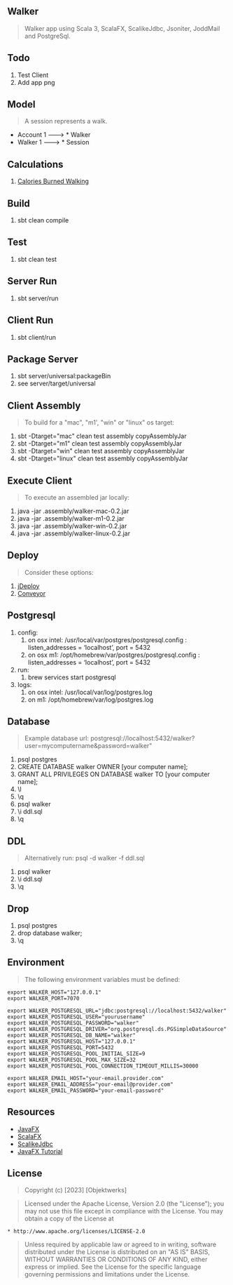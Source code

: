 Walker
------
>Walker app using Scala 3, ScalaFX, ScalikeJdbc, Jsoniter, JoddMail and PostgreSql.

Todo
----
1. Test Client
2. Add app png

Model
-----
>A session represents a walk.
* Account 1 ---> * Walker
* Walker 1 ---> * Session

Calculations
------------
1. [Calories Burned Walking](https://captaincalculator.com/health/calorie/calories-burned-walking-calculator/)
   
Build
-----
1. sbt clean compile

Test
----
1. sbt clean test

Server Run
----------
1. sbt server/run

Client Run
----------
1. sbt client/run

Package Server
--------------
1. sbt server/universal:packageBin
2. see server/target/universal

Client Assembly
---------------
>To build for a "mac", "m1', "win" or "linux" os target:
1. sbt -Dtarget="mac" clean test assembly copyAssemblyJar
2. sbt -Dtarget="m1" clean test assembly copyAssemblyJar
3. sbt -Dtarget="win" clean test assembly copyAssemblyJar
4. sbt -Dtarget="linux" clean test assembly copyAssemblyJar

Execute Client
--------------
>To execute an assembled jar locally:
1. java -jar .assembly/walker-mac-0.2.jar
2. java -jar .assembly/walker-m1-0.2.jar
3. java -jar .assembly/walker-win-0.2.jar
4. java -jar .assembly/walker-linux-0.2.jar

Deploy
------
>Consider these options:
1. [jDeploy](https://www.npmjs.com/package/jdeploy)
2. [Conveyor](https://hydraulic.software/index.html)

Postgresql
----------
1. config:
    1. on osx intel: /usr/local/var/postgres/postgresql.config : listen_addresses = ‘localhost’, port = 5432
    2. on osx m1: /opt/homebrew/var/postgres/postgresql.config : listen_addresses = ‘localhost’, port = 5432
2. run:
    1. brew services start postgresql
3. logs:
    1. on osx intel: /usr/local/var/log/postgres.log
    2. on m1: /opt/homebrew/var/log/postgres.log

Database
--------
>Example database url: postgresql://localhost:5432/walker?user=mycomputername&password=walker"
1. psql postgres
2. CREATE DATABASE walker OWNER [your computer name];
3. GRANT ALL PRIVILEGES ON DATABASE walker TO [your computer name];
4. \l
5. \q
6. psql walker
7. \i ddl.sql
8. \q

DDL
---
>Alternatively run: psql -d walker -f ddl.sql
1. psql walker
2. \i ddl.sql
3. \q

Drop
----
1. psql postgres
2. drop database walker;
3. \q

Environment
-----------
>The following environment variables must be defined:
```
export WALKER_HOST="127.0.0.1"
export WALKER_PORT=7070

export WALKER_POSTGRESQL_URL="jdbc:postgresql://localhost:5432/walker"
export WALKER_POSTGRESQL_USER="yourusername"
export WALKER_POSTGRESQL_PASSWORD="walker"
export WALKER_POSTGRESQL_DRIVER="org.postgresql.ds.PGSimpleDataSource"
export WALKER_POSTGRESQL_DB_NAME="walker"
export WALKER_POSTGRESQL_HOST="127.0.0.1"
export WALKER_POSTGRESQL_PORT=5432
export WALKER_POSTGRESQL_POOL_INITIAL_SIZE=9
export WALKER_POSTGRESQL_POOL_MAX_SIZE=32
export WALKER_POSTGRESQL_POOL_CONNECTION_TIMEOUT_MILLIS=30000

export WALKER_EMAIL_HOST="your-email.provider.com"
export WALKER_EMAIL_ADDRESS="your-email@provider.com"
export WALKER_EMAIL_PASSWORD="your-email-password"
```

Resources
---------
* [JavaFX](https://openjfx.io/index.html)
* [ScalaFX](http://www.scalafx.org/)
* [ScalikeJdbc](http://scalikejdbc.org/)
* [JavaFX Tutorial](https://jenkov.com/tutorials/javafx/index.html)

License
-------
>Copyright (c) [2023] [Objektwerks]

>Licensed under the Apache License, Version 2.0 (the "License");
you may not use this file except in compliance with the License.
You may obtain a copy of the License at

    * http://www.apache.org/licenses/LICENSE-2.0

>Unless required by applicable law or agreed to in writing, software
distributed under the License is distributed on an "AS IS" BASIS,
WITHOUT WARRANTIES OR CONDITIONS OF ANY KIND, either express or implied.
See the License for the specific language governing permissions and
limitations under the License.